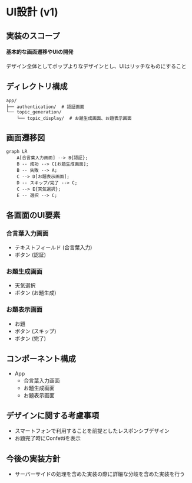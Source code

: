 # UI設計 (v1)

## 実装のスコープ
#### 基本的な画面遷移やUIの開発
デザイン全体としてポップよりなデザインとし、UIはリッチなものにすること

## ディレクトリ構成

```
app/
├── authentication/  # 認証画面
└── topic_generation/
    └── topic_display/  # お題生成画面、お題表示画面
```

## 画面遷移図

```mermaid
graph LR
    A[合言葉入力画面] --> B{認証};
    B -- 成功 --> C[お題生成画面];
    B -- 失敗 --> A;
    C --> D[お題表示画面];
    D -- スキップ/完了 --> C;
    C --> E{天気選択};
    E -- 選択 --> C;
```

## 各画面のUI要素

### 合言葉入力画面
*   テキストフィールド (合言葉入力)
*   ボタン (認証)

### お題生成画面
*   天気選択
*   ボタン (お題生成)

### お題表示画面
*   お題
*   ボタン (スキップ)
*   ボタン (完了)

## コンポーネント構成

*   App
    *   合言葉入力画面
    *   お題生成画面
    *   お題表示画面

## デザインに関する考慮事項

*   スマートフォンで利用することを前提としたレスポンシブデザイン
*   お題完了時にConfettiを表示

## 今後の実装方針
*   サーバーサイドの処理を含めた実装の際に詳細な分岐を含めた実装を行う